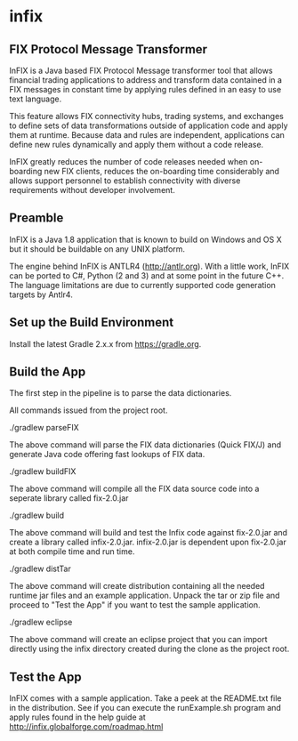 # infix
FIX Protocol Message Transformer
--------------------------------
InFIX is a Java based FIX Protocol Message transformer tool that allows financial trading applications to address and transform data contained in a FIX messages in constant time by applying rules defined in an easy to use text language.

This feature allows FIX connectivity hubs, trading systems, and exchanges to define sets of data transformations outside of application code and apply them at runtime. Because data and rules are independent, applications can define new rules dynamically and apply them without a code release.

InFIX greatly reduces the number of code releases needed when on-boarding new FIX clients, reduces the on-boarding time considerably and allows support personnel to establish connectivity with diverse requirements without developer involvement.

Preamble
--------
InFIX is a Java 1.8 application that is known to build on Windows and OS X but it should be buildable on any UNIX platform.

The engine behind InFIX is ANTLR4 (http://antlr.org).  With a little work, InFIX can be ported to C#, Python (2 and 3) and at some point in the future C++. The language limitations are due to currently supported code generation targets by Antlr4.

Set up the Build Environment
----------------------------
Install the latest Gradle 2.x.x from https://gradle.org.

Build the App
-------------
The first step in the pipeline is to parse the data dictionaries.

All commands issued from the project root.  

./gradlew parseFIX

The above command will parse the FIX data dictionaries (Quick FIX/J) and generate Java code offering fast lookups of FIX data.

./gradlew buildFIX

The above command will compile all the FIX data source code into a seperate library called fix-2.0.jar

./gradlew build

The above command will build and test the Infix code against fix-2.0.jar and create a library called infix-2.0.jar.  infix-2.0.jar is dependent upon fix-2.0.jar at both compile time and run time.

./gradlew distTar

The above command will create distribution containing all the needed runtime jar files and an example application.  Unpack the tar or zip file and proceed to "Test the App" if you want to test the sample application.

./gradlew eclipse

The above command will create an eclipse project that you can import directly using the infix directory created during the clone as the project root.

Test the App
-------------
InFIX comes with a sample application.  Take a peek at the README.txt file in the distribution.  See if you can execute the runExample.sh program and apply rules found in the help guide at http://infix.globalforge.com/roadmap.html

